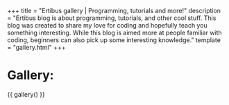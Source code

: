 +++
title = "Ertibus gallery | Programming, tutorials and more!"
description = "Ertibus blog is about programming, tutorials, and other cool stuff. This blog was created to share my love for coding and hopefully teach you something interesting. While this blog is aimed more at people familiar with coding, beginners can also pick up some interesting knowledge."
template = "gallery.html"
+++
# Gallery:
{{ gallery() }}

